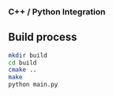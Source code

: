 ### C++ / Python Integration

## Build process

``` bash
mkdir build
cd build
cmake ..
make
python main.py
```
